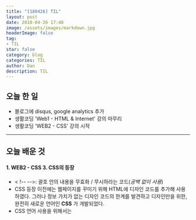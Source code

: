 ```yaml
---
title: "[180426] TIL"
layout: post
date: 2018-04-26 17:40
image: /assets/images/markdown.jpg
headerImage: false
tag:
- TIL
star: false
category: blog
categories: TIL
author: Dan
description: TIL
---
```


## 오늘 한 일

* 블로그에 disqus, google analytics 추가
* 생활코딩 'Web1 - HTML & Internet' 강의 마무리
* 생활코딩 'WEB2 - CSS' 강의 시작

---
## 오늘 배운 것

#### 1. WEB2 - CSS 3. CSS의 등장
* < !--  -->: 괄호 안의 내용을 무효화 / 무시하라는 코드(*공백 없이 사용*)
* CSS 등장 이전에는 웹페이지를 꾸미기 위해 HTML에 디자인 코드를 추가해 사용하였다. 그러나 정보 가치가 없는 디자인 코드의 한계를 발견하고 디자인만을 위한, 완전히 새로운 언어인 **CSS** 가 개발되었다.
* CSS 언어 사용을 위해서는 <style> tag를 사용한다.

#### 2. WEB2 - CSS 4. CSS의 기본 문법
* 웹페이지에 CSS를 이용하기 위해서는 < style> 태그를 이용하거나 style 속성을 이용하는 2가지 방법이 있다.

---
## 내일 할 일

* 백준 온라인 저지 문제 3개 풀기
* 영리한 프로그래밍을 위한 알고리즘 강의 2개 듣기
* Web2 - CSS 강의 4개 듣기
